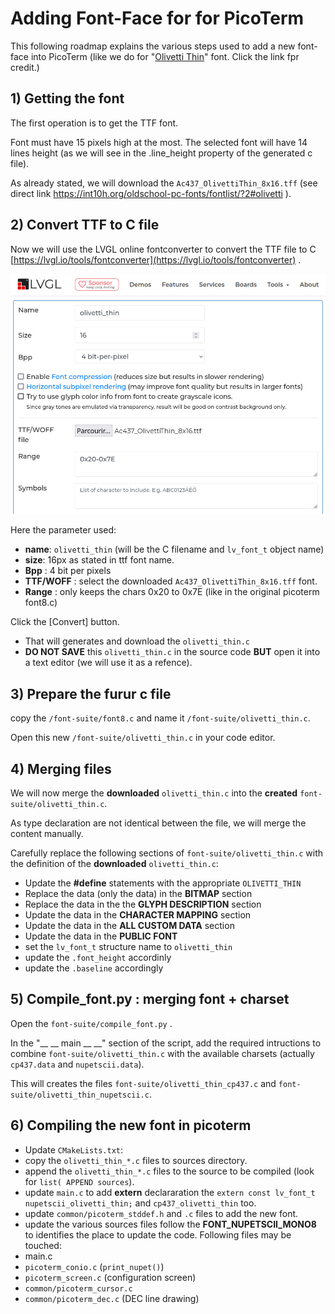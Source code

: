 # Adding Font-Face for for PicoTerm

This following roadmap explains the various steps used to add a new font-face into PicoTerm (like we do for "[Olivetti Thin](olivetti_thin.readme)" font. Click the link fpr credit.)

## 1) Getting the font

The first operation is to get the TTF font.

Font must have 15 pixels high at the most. The selected font will have 14 lines height (as we will see in the .line_height property of the generated c file).

As already stated, we will download the `Ac437_OlivettiThin_8x16.tff` (see direct link https://int10h.org/oldschool-pc-fonts/fontlist/?2#olivetti ).

## 2) Convert TTF to C file

Now we will use the LVGL online fontconverter to convert the TTF file to C [https://lvgl.io/tools/fontconverter](https://lvgl.io/tools/fontconverter) .

![Convert TTF to C](lvgl.jpg)

Here the parameter used:
* __name__: `olivetti_thin` (will be the C filename and `lv_font_t` object name)
* __size__: 16px as stated in ttf font name.
* __Bpp__ : 4 bit per pixels
* __TTF/WOFF__ : select the downloaded `Ac437_OlivettiThin_8x16.tff` font.
* __Range__ : only keeps the chars 0x20 to 0x7E (like in the original picoterm font8.c)

Click the [Convert] button.
* That will generates and download the `olivetti_thin.c`
* __DO NOT SAVE__ this `olivetti_thin.c` in the source code __BUT__ open it into a text editor (we will use it as a refence).

## 3) Prepare the furur c file

copy the `/font-suite/font8.c` and name it `/font-suite/olivetti_thin.c`.

Open this new `/font-suite/olivetti_thin.c` in your code editor.

## 4) Merging files

We will now merge the __downloaded__ `olivetti_thin.c` into the __created__ `font-suite/olivetti_thin.c`.

As type declaration are not identical between the file, we will merge the content manually.

Carefully replace the following sections of `font-suite/olivetti_thin.c` with the definition of the __downloaded__ `olivetti_thin.c`:
* Update the __#define__ statements with the appropriate `OLIVETTI_THIN`
* Replace the data (only the data) in the __BITMAP__ section
* Replace the data in the the __GLYPH DESCRIPTION__ section
* Update the data in the __CHARACTER MAPPING__ section
* Update the data in the __ALL CUSTOM DATA__ section
* Update the data in the __PUBLIC FONT__
 * set the `lv_font_t` structure name to `olivetti_thin`
 * update the `.font_height` accordinly
 * update the `.baseline` accordingly

## 5) Compile_font.py : merging font + charset

Open the `font-suite/compile_font.py` .

In the "__ __ main __ __" section of the script, add the required intructions to combine `font-suite/olivetti_thin.c` with the available charsets (actually `cp437.data` and `nupetscii.data`).

This will creates the files `font-suite/olivetti_thin_cp437.c` and `font-suite/olivetti_thin_nupetscii.c`.

## 6) Compiling the new font in picoterm

* Update `CMakeLists.txt`:
 * copy the `olivetti_thin_*.c` files to sources directory.
 * append the `olivetti_thin_*.c` files to the source to be compiled (look for `list( APPEND sources`).
* update `main.c` to add __extern__ declararation the `extern const lv_font_t nupetscii_olivetti_thin;` and `cp437_olivetti_thin` too.
* update `common/picoterm_stddef.h` and `.c` files to add the new font.
* update the various sources files follow the __FONT_NUPETSCII_MONO8__ to identifies the place to update the code. Following files may be touched:
 * main.c
 * `picoterm_conio.c` (`print_nupet()`)
 * `picoterm_screen.c` (configuration screen)
 * `common/picoterm_cursor.c`
 * `common/picoterm_dec.c` (DEC line drawing)
